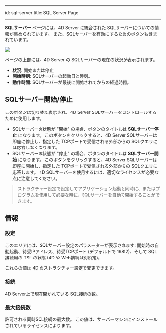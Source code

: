 - - -
id: sql-server title: SQL Server Page
- - -


**SQLサーバー** ページには、4D Server に統合された SQLサーバーについての情報が集められています。 また、SQLサーバーを有効にするためのボタンも含まれています。

![](../assets/en/Admin/server-admin-sql-page.png)


ページの上部には、4D Server の SQLサーバーの現在の状況が表示されます。

- **状況**: 開始または停止
- **開始時刻**: SQLサーバーの起動日と時刻。
- **動作時間**: SQLサーバーが最後に開始されてからの経過時間。

## SQLサーバー開始/停止

このボタンは切り替え表示され、4D Server SQLサーバーをコントロールするために使用します。

- SQLサーバーの状態が "開始" の場合、ボタンのタイトルは **SQLサーバー停止** になります。 このボタンをクリックすると、4D Server SQLサーバーは即座に停止し、指定した TCPポートで受信される外部からの SQLクエリには応答しなくなります。
- SQLサーバーの状態が "停止" の場合、ボタンのタイトルは **SQLサーバー開始** になります。 このボタンをクリックすると、4D Server SQLサーバーは即座に開始し、指定した TCPポートで受信される外部からの SQLクエリに応答します。 4D SQLサーバーを使用するには、適切なライセンスが必要な点に注意してください。

> ストラクチャー設定で設定してアプリケーション起動と同時に、またはプログラムを使用して必要な時に、SQLサーバーを自動で開始することができます。

## 情報

### 設定

このエリアには、SQLサーバー設定のパラメーターが表示されます: 開始時の自動起動、待受IPアドレス、待受TCPポート (デフォルトで 19812)、そして SQL接続用の TSL の状態 (4D や Web接続は別設定)。

これらの値は 4D のストラクチャー設定で変更できます。

### 接続

4D Server上で現在開かれている SQL接続の数。

### 最大接続数

許可される同時SQL接続の最大数。 この値は、サーバーマシンにインストールされているライセンスによります。
